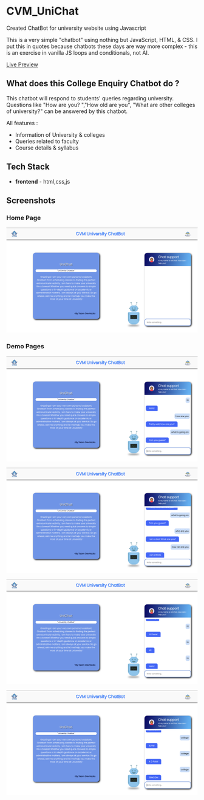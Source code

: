 # CVM_UniChat
Created ChatBot for university website using Javascript

This is a very simple "chatbot" using nothing but JavaScript, HTML, & CSS. I put this in quotes because chatbots these days are way more complex - this is an exercise in vanilla JS loops and conditionals, not AI.

[Live Preview](cvm-uni-chat.vercel.app)

## What does this College Enquiry Chatbot do ?

This chatbot will respond to students' queries regarding university. Questions like "How are you? ","How old are you", "What are other colleges of university?" can be answered by this chatbot.

All features :

- Information of University & colleges
- Queries related to faculty
- Course details & syllabus

## Tech Stack
 
- **frontend** - html,css,js  

## Screenshots

### Home Page
![Home Page](./assets/homepage.png)
### Demo Pages
![Demo Pages 1](./assets/1.png)

![Demo Pages 2](./assets/2.png)

![Demo Pages 3](./assets/3.png)

![Demo Pages 4](./assets/4.png)
